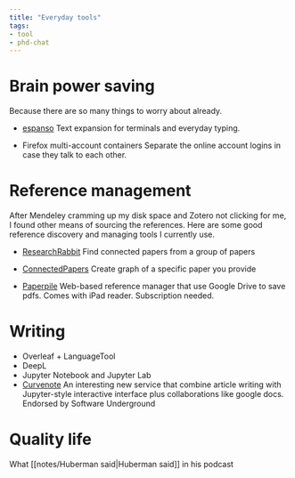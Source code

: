 ```yaml
---
title: "Everyday tools"
tags:
- tool
- phd-chat
---
```


# Brain power saving
Because there are so many things to worry about already.

- [espanso](https://espanso.org/)
  Text expansion for terminals and everyday typing.
  
- Firefox multi-account containers
   Separate the online account logins in case they talk to each other.

# Reference management
After Mendeley cramming up my disk space and Zotero not clicking for me, I found other means of sourcing the references. Here are some good reference discovery and managing tools I currently use.

- [ResearchRabbit](https://researchrabbitapp.com/)
  Find connected papers from a group of papers

- [ConnectedPapers](https://www.connectedpapers.com/)
  Create graph of a specific paper you provide

- [Paperpile](https://paperpile.com)
  Web-based reference manager that use Google Drive to save pdfs. Comes with iPad reader. Subscription needed.

# Writing
- Overleaf + LanguageTool
- DeepL
- Jupyter Notebook and Jupyter Lab
- [Curvenote](https://curvenote.com)
   An interesting new service that combine article writing with Jupyter-style interactive interface plus collaborations like google docs. Endorsed by Software Underground

# Quality life
What [[notes/Huberman said|Huberman said]] in his podcast
